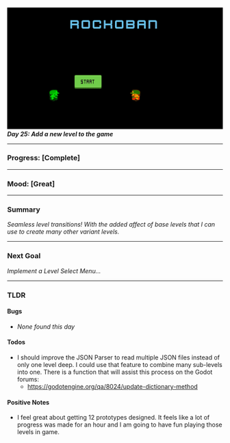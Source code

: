 ![](/assets/gifs/Day25.gif "Day 25")
***Day 25: Add a new level to the game***

---
### **Progress: [Complete]**

---
### **Mood:     [Great]**

---
### **Summary**
*Seamless level transitions! With the added affect of base levels that I can use to create many other variant levels.*

---
### **Next Goal**
*Implement a Level Select Menu...*

---
### **TLDR**

#### **Bugs**

* *None found this day*

#### **Todos**

* I should improve the JSON Parser to read multiple JSON files instead of only one level deep. I could use that feature to combine many sub-levels into one. There is a function that will assist this process on the Godot forums:
    * https://godotengine.org/qa/8024/update-dictionary-method
    

#### **Positive Notes**

* I feel great about getting 12 prototypes designed. It feels like a lot of progress was made for an hour and I am going to have fun playing those levels in game.